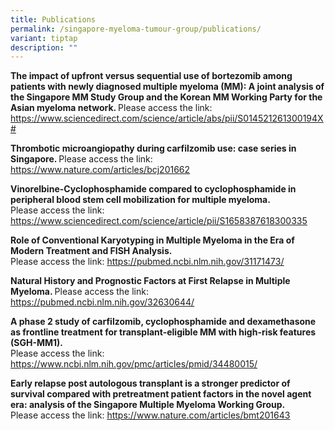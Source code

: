 ```yaml
---
title: Publications
permalink: /singapore-myeloma-tumour-group/publications/
variant: tiptap
description: ""
---
```

<p><strong>The impact of upfront versus sequential use of bortezomib among patients with newly diagnosed multiple myeloma (MM): A joint analysis of the Singapore MM Study Group and the Korean MM Working Party for the Asian myeloma network. </strong>Please access the link: <a href="https://www.sciencedirect.com/science/article/abs/pii/S014521261300194X" rel="noopener noreferrer nofollow" target="_blank"><u>https://www.sciencedirect.com/science/article/abs/pii/S014521261300194X#</u></a></p><p><strong>Thrombotic microangiopathy during carfilzomib use: case series in Singapore. </strong>Please access the link: <a href="https://www.nature.com/articles/bcj201662" rel="noopener noreferrer nofollow" target="_blank"><u>https://www.nature.com/articles/bcj201662</u></a></p><p><strong>Vinorelbine-Cyclophosphamide compared to cyclophosphamide in peripheral blood stem cell mobilization for multiple myeloma. </strong><br>Please access the link: <a href="https://www.sciencedirect.com/science/article/pii/S1658387618300335" rel="noopener noreferrer nofollow" target="_blank"><u>https://www.sciencedirect.com/science/article/pii/S1658387618300335</u></a></p><p><strong>Role of Conventional Karyotyping in Multiple Myeloma in the Era of Modern Treatment and FISH Analysis. </strong><br>Please access the link: <a href="https://pubmed.ncbi.nlm.nih.gov/31171473/" rel="noopener noreferrer nofollow" target="_blank"><u>https://pubmed.ncbi.nlm.nih.gov/31171473/</u></a></p><p><strong>Natural History and Prognostic Factors at First Relapse in Multiple Myeloma. </strong>Please access the link: <a href="https://pubmed.ncbi.nlm.nih.gov/32630644/" rel="noopener noreferrer nofollow" target="_blank"><u>https://pubmed.ncbi.nlm.nih.gov/32630644/</u></a></p><p><strong>A phase 2 study of carfilzomib, cyclophosphamide and dexamethasone as frontline treatment for transplant-eligible MM with high-risk features (SGH-MM1). </strong><br>Please access the link: <a href="https://www.ncbi.nlm.nih.gov/pmc/articles/pmid/34480015/" rel="noopener noreferrer nofollow" target="_blank"><u>https://www.ncbi.nlm.nih.gov/pmc/articles/pmid/34480015/</u></a></p><p><strong>Early relapse post autologous transplant is a stronger predictor of survival compared with pretreatment patient factors in the novel agent era: analysis of the Singapore Multiple Myeloma Working Group. </strong><br>Please access the link: <a href="https://www.nature.com/articles/bmt201643" rel="noopener noreferrer nofollow" target="_blank"><u>https://www.nature.com/articles/bmt201643</u></a></p>
